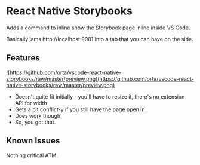 # React Native Storybooks

Adds a command to inline show the Storybook page inline inside VS Code. 

Basically jams http://localhost:9001 into a tab that you can have on the side.

## Features

![https://github.com/orta/vscode-react-native-storybooks/raw/master/preview.png](https://github.com/orta/vscode-react-native-storybooks/raw/master/preview.png)

* Doesn't quite fit initially - you'll have to resize it, there's no extension API for width
* Gets a bit conflict-y if you still have the page open in   
* Does work though!
* So, you got that.

## Known Issues

Nothing critical ATM.
